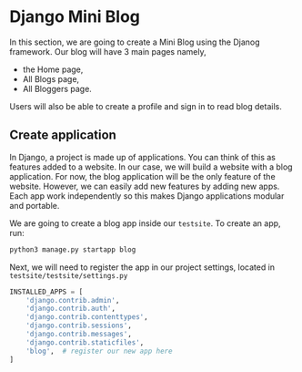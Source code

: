# Django Mini Blog

In this section, we are going to create a Mini Blog using the Djanog framework.
Our blog will have 3 main pages namely, 
- the Home page, 
- All Blogs page,
- All Bloggers page.

Users will also be able to create a profile and sign in to read blog details.

## Create application

In Django, a project is made up of applications. You can think of this as features added to a website. In our case, we will build a website with a blog application. For now, the blog application will be the only feature of the website. However, we can easily add new features by adding new apps. Each app work independently so this makes Django applications modular and portable.

We are going to create a blog app inside our `testsite`. To create an app, run:

```python
python3 manage.py startapp blog
```

Next, we will need to register the app in our project settings, located in `testsite/testsite/settings.py`

```python
INSTALLED_APPS = [
    'django.contrib.admin',
    'django.contrib.auth',
    'django.contrib.contenttypes',
    'django.contrib.sessions',
    'django.contrib.messages',
    'django.contrib.staticfiles',
    'blog',  # register our new app here
]
```

